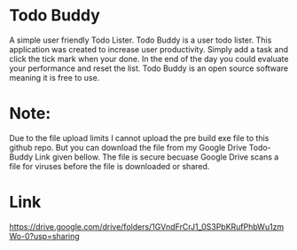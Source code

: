 # Todo Buddy
A simple user friendly Todo Lister. Todo Buddy is a user todo lister. This application was created to increase user productivity. Simply add a task and click the tick mark when your done. In the end of the day you could evaluate your performance and reset the list. Todo Buddy is an open source software meaning it is free to use.


# Note:
Due to the file upload limits I cannot upload the pre build exe file to this github repo. But you can download the file from my Google Drive Todo-Buddy Link given bellow. The file is secure becuase Google Drive scans a file for viruses before the file is downloaded or shared.

# Link
https://drive.google.com/drive/folders/1GVndFrCrJ1_0S3PbKRufPhbWu1zmWo-0?usp=sharing
